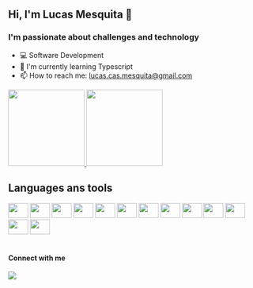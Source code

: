 ## Hi, I'm Lucas Mesquita 👋

### I'm passionate about challenges and technology
- :computer: Software Development
- 🌱 I'm currently learning Typescript
- 📫 How to reach me: lucas.cas.mesquita@gmail.com

<div>
  <a href="https://github.com/lmesquita">
    <img style="height: 11em" src="https://github-readme-stats.vercel.app/api?username=lmesquita&show_icons=true&theme=dark&hide=stars,issues" />
    <img style="height: 11em" src="https://github-readme-stats.vercel.app/api/top-langs/?username=lmesquita&layout=compact&theme=dark" />
  </a>
</div>

## Languages ans tools

<div>
  <img style="height: 30px; width: 40px" src="https://cdn.jsdelivr.net/gh/devicons/devicon/icons/javascript/javascript-original.svg" />
  <img style="height: 30px; width: 40px" src="https://cdn.jsdelivr.net/gh/devicons/devicon/icons/react/react-original.svg" />
  <img style="height: 30px; width: 40px" src="https://cdn.jsdelivr.net/gh/devicons/devicon/icons/redux/redux-original.svg" />
  <img style="height: 30px; width: 40px" src="https://cdn.jsdelivr.net/gh/devicons/devicon/icons/html5/html5-original.svg" />
  <img style="height: 30px; width: 40px" src="https://cdn.jsdelivr.net/gh/devicons/devicon/icons/css3/css3-original.svg" />
  <img style="height: 30px; width: 40px" src="https://cdn.jsdelivr.net/gh/devicons/devicon/icons/bootstrap/bootstrap-original.svg" /> 
  <img style="height: 30px; width: 40px" src="https://cdn.jsdelivr.net/gh/devicons/devicon/icons/typescript/typescript-original.svg" />
  <img style="height: 30px; width: 40px" src="https://cdn.jsdelivr.net/gh/devicons/devicon/icons/nodejs/nodejs-original.svg" />
  <img style="height: 30px; width: 40px" src="https://cdn.jsdelivr.net/gh/devicons/devicon/icons/jest/jest-plain.svg" />
  <img style="height: 30px; width: 40px" src="https://cdn.jsdelivr.net/gh/devicons/devicon/icons/mysql/mysql-original.svg" />
  <img style="height: 30px; width: 40px" src="https://cdn.jsdelivr.net/gh/devicons/devicon/icons/docker/docker-original.svg" />
  <img style="height: 30px; width: 40px" src="https://cdn.jsdelivr.net/gh/devicons/devicon/icons/github/github-original.svg" />  
  <img style="height: 30px; width: 40px" src="https://cdn.jsdelivr.net/gh/devicons/devicon/icons/wordpress/wordpress-plain.svg" />
</div>
<br>

  #### Connect with me
  <a href="https://www.linkedin.com/in/lucas-cmesquita" target="blank">
    <img src="https://img.shields.io/badge/-LinkedIn-%230077B5?style=for-the-badge&logo=linkedin&logoColor=white" />
  </a>



